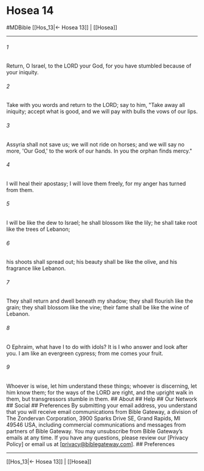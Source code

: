 # Hosea 14
#MDBible
[[Hos_13|← Hosea 13]] | [[Hosea]]

***






###### 1 


Return, O Israel, to the LORD your God, for you have stumbled because of your iniquity. 





###### 2 


Take with you words and return to the LORD; say to him, "Take away all iniquity; accept what is good, and we will pay with bulls the vows of our lips. 





###### 3 


Assyria shall not save us; we will not ride on horses; and we will say no more, 'Our God,' to the work of our hands. In you the orphan finds mercy." 





###### 4 


I will heal their apostasy; I will love them freely, for my anger has turned from them. 





###### 5 


I will be like the dew to Israel; he shall blossom like the lily; he shall take root like the trees of Lebanon; 





###### 6 


his shoots shall spread out; his beauty shall be like the olive, and his fragrance like Lebanon. 





###### 7 


They shall return and dwell beneath my shadow; they shall flourish like the grain; they shall blossom like the vine; their fame shall be like the wine of Lebanon. 





###### 8 


O Ephraim, what have I to do with idols? It is I who answer and look after you. I am like an evergreen cypress; from me comes your fruit. 





###### 9 


Whoever is wise, let him understand these things; whoever is discerning, let him know them; for the ways of the LORD are right, and the upright walk in them, but transgressors stumble in them. ## About ## Help ## Our Network ## Social ## Preferences By submitting your email address, you understand that you will receive email communications from Bible Gateway, a division of The Zondervan Corporation, 3900 Sparks Drive SE, Grand Rapids, MI 49546 USA, including commercial communications and messages from partners of Bible Gateway. You may unsubscribe from Bible Gateway&rsquo;s emails at any time. If you have any questions, please review our [Privacy Policy] or email us at [privacy@biblegateway.com]. ## Preferences

***

[[Hos_13|← Hosea 13]] | [[Hosea]]
